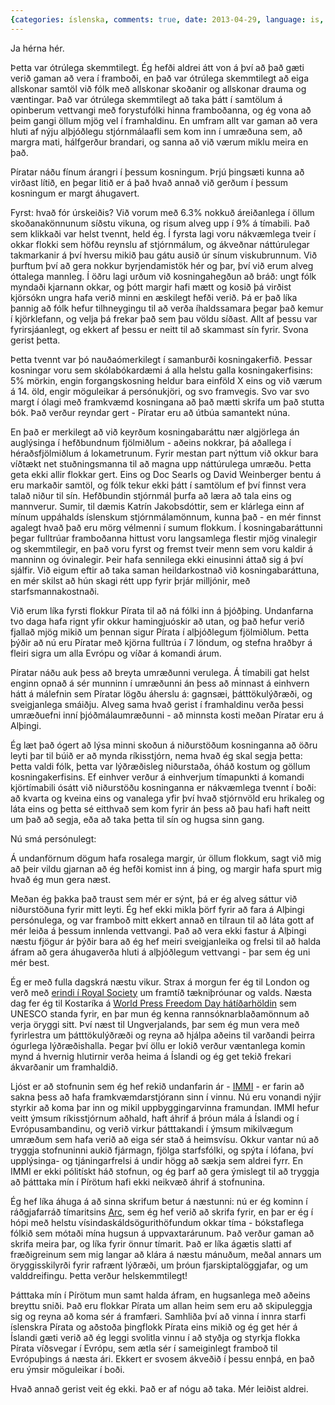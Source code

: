 ```yaml
---
{categories: íslenska, comments: true, date: 2013-04-29, language: is, title: Uppgjör}
---
```


Ja hérna hér. 

Þetta var ótrúlega skemmtilegt. Ég hefði aldrei átt von á því að það gæti verið gaman að vera í framboði, en það var ótrúlega skemmtilegt að eiga allskonar samtöl við fólk með allskonar skoðanir og allskonar drauma og væntingar. Það var ótrúlega skemmtilegt að taka þátt í samtölum á opinberum vettvangi með forystufólki hinna framboðanna, og ég vona að þeim gangi öllum mjög vel í framhaldinu. En umfram allt var gaman að vera hluti af nýju alþjóðlegu stjórnmálaafli sem kom inn í umræðuna sem, að margra mati, hálfgerður brandari, og sanna að við værum miklu meira en það.

Píratar náðu fínum árangri í þessum kosningum. Þrjú þingsæti kunna að virðast lítið, en þegar litið er á það hvað annað við gerðum í þessum kosningum er margt áhugavert. 

Fyrst: hvað fór úrskeiðis? Við vorum með 6.3% nokkuð áreiðanlega í öllum skoðanakönnunum síðstu vikuna, og risum alveg upp í 9% á tímabili. Það sem klikkaði var helst tvennt, held ég. Í fyrsta lagi voru nákvæmlega tveir í okkar flokki sem höfðu reynslu af stjórnmálum, og ákveðnar náttúrulegar takmarkanir á því hversu mikið þau gátu ausið úr sínum viskubrunnum. Við þurftum því að gera nokkur byrjendamistök hér og þar, því við erum alveg óttalega mannleg. Í öðru lagi urðum við kosningahegðun að bráð: ungt fólk myndaði kjarnann okkar, og þótt margir hafi mætt og kosið þá virðist kjörsókn ungra hafa verið minni en æskilegt hefði verið. Þá er það líka þannig að fólk hefur tilhneygingu til að verða íhaldssamara þegar það kemur í kjörklefann, og velja þá frekar það sem þau völdu síðast. Allt af þessu var fyrirsjáanlegt, og ekkert af þessu er neitt til að skammast sín fyrir. Svona gerist þetta.

Þetta tvennt var þó nauðaómerkilegt í samanburði kosningakerfið. Þessar kosningar voru sem skólabókardæmi á alla helstu galla kosningakerfisins: 5% mörkin, engin forgangskosning heldur bara einföld X eins og við værum á 14. öld, engir möguleikar á persónukjöri, og svo framvegis. Svo var svo margt í ólagi með framkvæmd kosningana að það mætti skrifa um það stutta bók. Það verður reyndar gert - Píratar eru að útbúa samantekt núna.

En það er merkilegt að við keyrðum kosningabaráttu nær algjörlega án auglýsinga í hefðbundnum fjölmiðlum - aðeins nokkrar, þá aðallega í héraðsfjölmiðlum á lokametrunum. Fyrir mestan part nýttum við okkur bara víðtækt net stuðningsmanna til að magna upp náttúrulega umræðu. Þetta geta ekki allir flokkar gert. Eins og Doc Searls og David Weinberger bentu á eru markaðir samtöl, og fólk tekur ekki þátt í samtölum ef því finnst vera talað niður til sín. Hefðbundin stjórnmál þurfa að læra að tala eins og mannverur. Sumir, til dæmis Katrín Jakobsdóttir, sem er klárlega einn af mínum uppáhalds íslenskum stjórnmálamönnum, kunna það - en mér finnst agalegt hvað það eru mörg vélmenni í sumum flokkum. Í kosningabaráttunni þegar fulltrúar framboðanna hittust voru langsamlega flestir mjög vinalegir og skemmtilegir, en það voru fyrst og fremst tveir menn sem voru kaldir á manninn og óvinalegir. Þeir hafa sennilega ekki einusinni áttað sig á því sjálfir. Við eigum eftir að taka saman heildarkostnað við kosningabaráttuna, en mér skilst að hún skagi rétt upp fyrir þrjár milljónir, með starfsmannakostnaði.

Við erum líka fyrsti flokkur Pírata til að ná fólki inn á þjóðþing. Undanfarna tvo daga hafa rignt yfir okkur hamingjuóskir að utan, og það hefur verið fjallað mjög mikið um þennan sigur Pírata í alþjóðlegum fjölmiðlum. Þetta þýðir að nú eru Píratar með kjörna fulltrúa í 7 löndum, og stefna hraðbyr á fleiri sigra um alla Evrópu og víðar á komandi árum.

Píratar náðu auk þess að breyta umræðunni verulega. Á tímabili gat helst enginn opnað á sér munninn í umræðunni án þess að minnast á einhvern hátt á málefnin sem Píratar lögðu áherslu á: gagnsæi, þátttökulýðræði, og sveigjanlega smáiðju. Alveg sama hvað gerist í framhaldinu verða þessi umræðuefni inní þjóðmálaumræðunni - að minnsta kosti meðan Píratar eru á Alþingi.

Ég læt það ógert að lýsa minni skoðun á niðurstöðum kosninganna að öðru leyti þar til búið er að mynda ríkisstjórn, nema hvað ég skal segja þetta: Þetta valdi fólk, þetta var lýðræðisleg niðurstaða, óháð kostum og göllum kosningakerfisins. Ef einhver verður á einhverjum tímapunkti á komandi kjörtímabili ósátt við niðurstöðu kosninganna er nákvæmlega tvennt í boði: að kvarta og kveina eins og vanalega yfir því hvað stjórnvöld eru hrikaleg og láta eins og þetta sé eitthvað sem kom fyrir án þess að þau hafi haft neitt um það að segja, eða að taka þetta til sín og hugsa sinn gang.

 

Nú smá persónulegt:

Á undanförnum dögum hafa rosalega margir, úr öllum flokkum, sagt við mig að þeir vildu gjarnan að ég hefði komist inn á þing, og margir hafa spurt mig hvað ég mun gera næst. 

Meðan ég þakka það traust sem mér er sýnt, þá er ég alveg sáttur við niðurstöðuna fyrir mitt leyti. Ég hef ekki mikla þörf fyrir að fara á Alþingi persónulega, og var framboð mitt ekkert annað en tilraun til að láta gott af mér leiða á þessum innlenda vettvangi. Það að vera ekki fastur á Alþingi næstu fjögur ár þýðir bara að ég hef meiri sveigjanleika og frelsi til að halda áfram að gera áhugaverða hluti á alþjóðlegum vettvangi - þar sem ég uni mér best.

Ég er með fulla dagskrá næstu vikur. Strax á morgun fer ég til London og verð með [erindi í Royal Society][1] um framtíð tækniþróunar og valds. Næsta dag fer ég til Kostaríka á [World Press Freedom Day hátíðarhöldin][2] sem UNESCO standa fyrir, en þar mun ég kenna rannsóknarblaðamönnum að verja öryggi sitt. Því næst til Ungverjalands, þar sem ég mun vera með fyrirlestra um þátttökulýðræði og reyna að hjálpa aðeins til varðandi þeirra ógurlega lýðræðishalla. Þegar því öllu er lokið verður væntanlega komin mynd á hvernig hlutirnir verða heima á Íslandi og ég get tekið frekari ákvarðanir um framhaldið.

Ljóst er að stofnunin sem ég hef rekið undanfarin ár - [IMMI][3] - er farin að sakna þess að hafa framkvæmdarstjórann sinn í vinnu. Nú eru vonandi nýjir styrkir að koma þar inn og mikil uppbyggingarvinna framundan. IMMI hefur veitt ýmsum ríkisstjórnum aðhald, haft áhrif á þróun mála á Íslandi og í Evrópusambandinu, og verið virkur þátttakandi í ýmsum mikilvægum umræðum sem hafa verið að eiga sér stað á heimsvísu. Okkur vantar nú að tryggja stofnuninni aukið fjármagn, fjölga starfsfólki, og spýta í lófana, því upplýsinga- og tjáningarfrelsi á undir högg að sækja sem aldrei fyrr. En IMMI er ekki pólitískt háð stofnun, og ég þarf að gera ýmislegt til að tryggja að þátttaka mín í Pírötum hafi ekki neikvæð áhrif á stofnunina.

Ég hef líka áhuga á að sinna skrifum betur á næstunni: nú er ég kominn í ráðgjafarráð tímaritsins [Arc][4], sem ég hef verið að skrifa fyrir, en þar er ég í hópi með helstu vísindaskáldsögurithöfundum okkar tíma - bókstaflega fólkið sem mótaði mína hugsun á uppvaxtarárunum. Það verður gaman að skrifa meira þar, og líka fyrir önnur tímarit. Það er líka ágætis slatti af fræðigreinum sem mig langar að klára á næstu mánuðum, meðal annars um öryggisskilyrði fyrir rafrænt lýðræði, um þróun fjarskiptalöggjafar, og um valddreifingu. Þetta verður helskemmtilegt!

Þátttaka mín í Pírötum mun samt halda áfram, en hugsanlega með aðeins breyttu sniði. Það eru flokkar Pírata um allan heim sem eru að skipuleggja sig og reyna að koma sér á framfæri. Samhliða því að vinna í innra starfi íslenskra Pírata og aðstoða þingflokk Pírata eins mikið og ég get hér á Íslandi gæti verið að ég leggi svolitla vinnu í að styðja og styrkja flokka Pírata víðsvegar í Evrópu, sem ætla sér í sameiginlegt framboð til Evrópuþings á næsta ári. Ekkert er svosem ákveðið í þessu ennþá, en það eru ýmsir möguleikar í boði.

Hvað annað gerist veit ég ekki. Það er af nógu að taka. Mér leiðist aldrei.

 [1]: https://writethefuture.eventbrite.com/
 [2]: http://www.unesco.org/new/en/unesco/events/prizes-and-celebrations/celebrations/international-days/world-press-freedom-day/homepage/
 [3]: https://www.immi.is/
 [4]: http://www.arcfinity.org/
